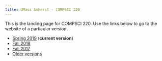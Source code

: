 ```yaml
---
title: UMass Amherst - COMPSCI 220
---
```


This is the landing page for COMPSCI 220. Use the links below to go to the
website of a particular version.

- [Spring 2019](/2019S) (**current version**)
- [Fall 2018](/2018F)
- [Fall 2017](/2017F)
- [Older versions](https://people.cs.umass.edu/~arjun/main/teaching/220/)
